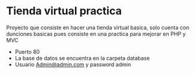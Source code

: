 # Tienda virtual practica

Proyecto que consiste en hacer una tienda virtual basica, solo cuenta con dunciones basicas pues consiste en una practica para mejorar en PHP y MVC

* Puerto 80
* La base de datos se encuentra en la carpeta database
* Usuario Admin@admin.com y password admin
